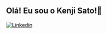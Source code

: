 ## Olá! Eu sou o Kenji Sato!🤙
 [![Linkedin](https://img.shields.io/badge/LinkedIn-0077B5?style=for-the-badge&logo=linkedin&logoColor=white)](https://img.shields.io/badge/LinkedIn-0077B5?style=for-the-badge&logo=linkedin&logoColor=white)
